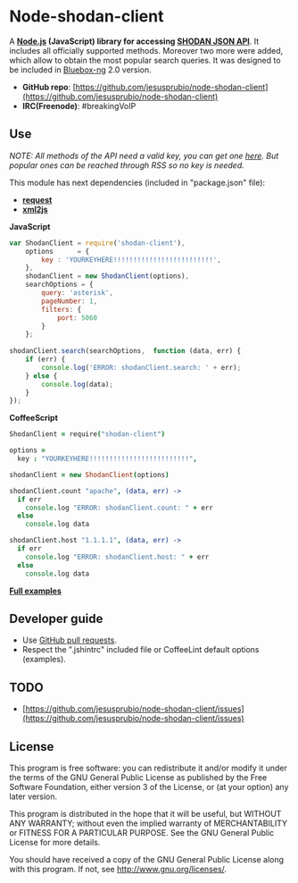 Node-shodan-client
==================
A **[Node.js](http://nodejs.org/) (JavaScript) library for accessing [SHODAN JSON API](https://developers.shodan.io/shodan-rest.html)**. It includes all officially supported methods. Moreover two more were added, which allow to obtain the most popular search queries. It was designed to be included in [Bluebox-ng](https://github.com/jesusprubio/bluebox-ng) 2.0 version.

- **GitHub repo**: [https://github.com/jesusprubio/node-shodan-client](https://github.com/jesusprubio/node-shodan-client)
- **IRC(Freenode)**: #breakingVoIP

Use
---
*NOTE: All methods of the API need a valid key, you can get one [here](http://www.shodanhq.com/api_doc). But popular ones can be reached through RSS so no key is needed.*

This module has next dependencies (included in "package.json" file):

- **[request](https://github.com/mikeal/request)**
- **[xml2js](https://github.com/Leonidas-from-XIV/node-xml2js)**

**JavaScript**
```javascript
var ShodanClient = require('shodan-client'),
    options      = {
        key : 'YOURKEYHERE!!!!!!!!!!!!!!!!!!!!!!!!!',
    },
    shodanClient = new ShodanClient(options),
    searchOptions = {
        query: 'asterisk',
        pageNumber: 1,
        filters: {
            port: 5060
        }
    };
    
shodanClient.search(searchOptions,  function (data, err) {
    if (err) {
        console.log('ERROR: shodanClient.search: ' + err);
    } else {
        console.log(data);
    }
});
```

**CoffeeScript**
```coffeescript
ShodanClient = require("shodan-client")

options =
  key : "YOURKEYHERE!!!!!!!!!!!!!!!!!!!!!!!!!",

shodanClient = new ShodanClient(options)

shodanClient.count "apache", (data, err) ->
  if err
    console.log "ERROR: shodanClient.count: " + err
  else
    console.log data

shodanClient.host "1.1.1.1", (data, err) ->
  if err
    console.log "ERROR: shodanClient.host: " + err
  else
    console.log data
```

[**Full examples**](https://github.com/jesusprubio/node-shodan-client/tree/master/examples)

Developer guide
---------------
- Use [GitHub pull requests](https://help.github.com/articles/using-pull-requests).
- Respect the ".jshintrc" included file or CoffeeLint default options (examples).

TODO
----
- [https://github.com/jesusprubio/node-shodan-client/issues](https://github.com/jesusprubio/node-shodan-client/issues)

License
-------
This program is free software: you can redistribute it and/or modify
it under the terms of the GNU General Public License as published by
the Free Software Foundation, either version 3 of the License, or
(at your option) any later version.

This program is distributed in the hope that it will be useful,
but WITHOUT ANY WARRANTY; without even the implied warranty of
MERCHANTABILITY or FITNESS FOR A PARTICULAR PURPOSE.  See the
GNU General Public License for more details.

You should have received a copy of the GNU General Public License
along with this program.  If not, see <http://www.gnu.org/licenses/>.

